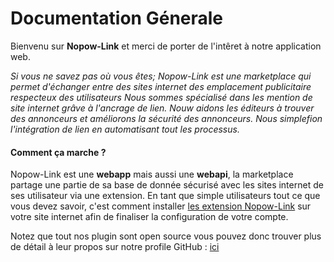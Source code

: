 # Documentation Génerale

Bienvenu sur **Nopow-Link** et merci de porter de l'intêret à notre application
web.

_Si vous ne savez pas où vous êtes; Nopow-Link est une marketplace qui permet_
_d'échanger entre des sites internet des emplacement publicitaire respecteux_
_des utilisateurs_
_Nous sommes spécialisé dans les mention de site internet grâve à l'ancrage de_
_lien. Nouw aidons les éditeurs à trouver des annonceurs et améliorons la_
_sécurité des annonceurs. Nous simplefion l'intégration de lien en automatisant_
_tout les processus._

#### Comment ça marche ?

Nopow-Link est une **webapp** mais aussi une **webapi**, la marketplace partage
une partie de sa base de donnée sécurisé avec les sites internet de ses
utilisateur via une extension. En tant que simple utilisateurs tout ce que vous
devez savoir, c'est comment installer
[les extension Nopow-Link](./extension/extensions.md) sur votre site internet
afin de finaliser la configuration de votre compte.

Notez que tout nos plugin sont open source vous pouvez donc trouver plus de
détail à leur propos sur notre profile GitHub : [ici](https://github.com/nopow-link)
